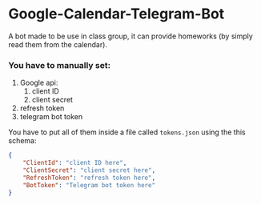 # Google-Calendar-Telegram-Bot

A bot made to be use in class group, it can provide homeworks (by simply read them from the calendar).

### You have to manually set:

1. Google api:
   1. client ID 
   2. client secret
2. refresh token
3. telegram bot token

You have to put all of them inside a file called `tokens.json` using the this schema:

```json
{
    "ClientId": "client ID here",
    "ClientSecret": "client secret here",
    "RefreshToken": "refresh token here",
    "BotToken": "Telegram bot token here"
}
```
